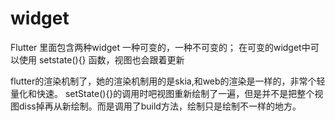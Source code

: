 # widget

Flutter 里面包含两种widget 一种可变的，一种不可变的； 在可变的widget中可以使用 setstate(){} 函数，视图也会跟着更新

flutter的渲染机制了，她的渲染机制用的是skia,和web的渲染是一样的，非常个轻量化和快速。 setState(){}的调用时吧视图重新绘制了一遍，但是并不是把整个视图diss掉再从新绘制。而是调用了build方法，绘制只是绘制不一样的地方。

